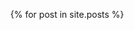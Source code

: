 <ul>
{% for post in site.posts %}
  <lin>
    <a href="{{ post.url }}>{{post.title}}</a>
  <lin>
 {% endfor %}
</ul>
